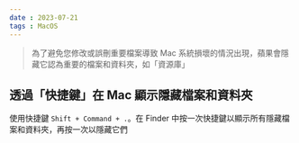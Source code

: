 ```yaml
---
date : 2023-07-21
tags : MacOS
---
```

> 為了避免您修改或誤刪重要檔案導致 Mac 系統損壞的情況出現，蘋果會隱藏它認為重要的檔案和資料夾，如「資源庫」

## 透過「快捷鍵」在 Mac 顯示隱藏檔案和資料夾
使用快捷鍵 `Shift + Command + .`。在 Finder 中按一次快捷鍵以顯示所有隱藏檔案和資料夾，再按一次以隱藏它們